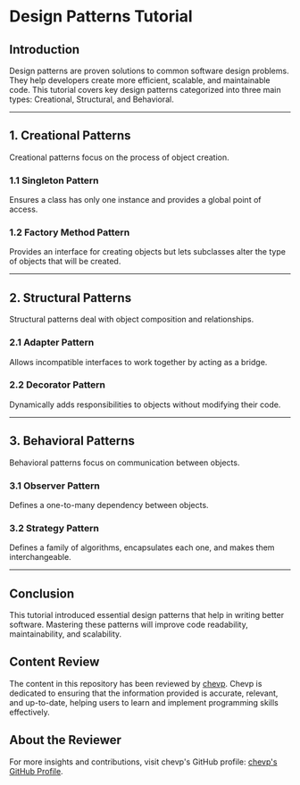 # Design Patterns Tutorial

## Introduction
Design patterns are proven solutions to common software design problems. They help developers create more efficient, scalable, and maintainable code. This tutorial covers key design patterns categorized into three main types: Creational, Structural, and Behavioral.

---

## 1. Creational Patterns
Creational patterns focus on the process of object creation.

### 1.1 Singleton Pattern
Ensures a class has only one instance and provides a global point of access.

### 1.2 Factory Method Pattern
Provides an interface for creating objects but lets subclasses alter the type of objects that will be created.

---

## 2. Structural Patterns
Structural patterns deal with object composition and relationships.

### 2.1 Adapter Pattern
Allows incompatible interfaces to work together by acting as a bridge.

### 2.2 Decorator Pattern
Dynamically adds responsibilities to objects without modifying their code.

---

## 3. Behavioral Patterns
Behavioral patterns focus on communication between objects.

### 3.1 Observer Pattern
Defines a one-to-many dependency between objects.

### 3.2 Strategy Pattern
Defines a family of algorithms, encapsulates each one, and makes them interchangeable.

---

## Conclusion
This tutorial introduced essential design patterns that help in writing better software. Mastering these patterns will improve code readability, maintainability, and scalability.

## Content Review

The content in this repository has been reviewed by [chevp](https://github.com/chevp). Chevp is dedicated to ensuring that the information provided is accurate, relevant, and up-to-date, helping users to learn and implement programming skills effectively.

## About the Reviewer

For more insights and contributions, visit chevp's GitHub profile: [chevp's GitHub Profile](https://github.com/chevp).
